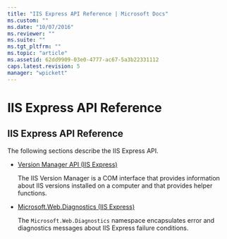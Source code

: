 ```yaml
---
title: "IIS Express API Reference | Microsoft Docs"
ms.custom: ""
ms.date: "10/07/2016"
ms.reviewer: ""
ms.suite: ""
ms.tgt_pltfrm: ""
ms.topic: "article"
ms.assetid: 62dd9909-03e0-4777-ac67-5a3b22331112
caps.latest.revision: 5
manager: "wpickett"
---
```

# IIS Express API Reference
## IIS Express API Reference  
 The following sections describe the IIS Express API.  
  
-   [Version Manager API (IIS Express)](../../extensions\express-api-ref/version-manager-api-iis-express.md)  
  
     The IIS Version Manager is a COM interface that provides information about IIS versions installed on a computer and that provides helper functions.  
  
-   [Microsoft.Web.Diagnostics (IIS Express)](../../extensions\express-api-ref/microsoft-web-diagnostics-iis-express.md)  
  
     The `Microsoft.Web.Diagnostics` namespace encapsulates error and diagnostics messages about IIS Express failure conditions.